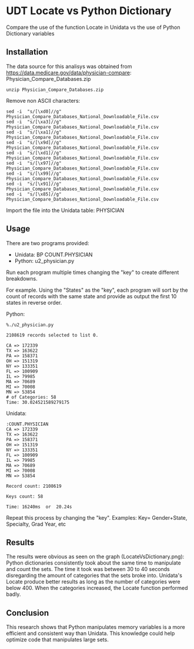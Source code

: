 # UDT Locate vs Python Dictionary

Compare the use of the function Locate in Unidata vs the use of Python Dictionary variables


## Installation

The data source for this analisys was obtained from https://data.medicare.gov/data/physician-compare:
Physician_Compare_Databases.zip

```
unzip Physician_Compare_Databases.zip
```

Remove non ASCII characters:
```
sed -i  "s/[\xd0]//g" Physician_Compare_Databases_National_Downloadable_File.csv
sed -i  "s/[\xa3]//g" Physician_Compare_Databases_National_Downloadable_File.csv
sed -i  "s/[\xa1]//g" Physician_Compare_Databases_National_Downloadable_File.csv
sed -i  "s/[\x9d]//g" Physician_Compare_Databases_National_Downloadable_File.csv
sed -i  "s/[\xd1]//g" Physician_Compare_Databases_National_Downloadable_File.csv
sed -i  "s/[\x97]//g" Physician_Compare_Databases_National_Downloadable_File.csv
sed -i  "s/[\x99]//g" Physician_Compare_Databases_National_Downloadable_File.csv
sed -i  "s/[\x91]//g" Physician_Compare_Databases_National_Downloadable_File.csv
sed -i  "s/[\x85]//g" Physician_Compare_Databases_National_Downloadable_File.csv
```

Import the file into the Unidata table: PHYSICIAN

## Usage

There are two programs provided:

* Unidata:  BP COUNT.PHYSICIAN
* Python:  u2_physician.py

Run each program multiple times changing the "key" to create different breakdowns.

For example. Using the "States" as the "key", each program will sort by the count of records with the same state and provide as output the first 10 states in reverse order.

Python:
```
%./u2_physician.py

2108619 records selected to list 0.

CA => 172339
TX => 163622
PA => 158371
OH => 151319
NY => 133351
FL => 100909
IL => 79985
MA => 70689
MI => 70008
MN => 53854
# of Categories: 58
Time: 30.024521589279175
```

Unidata:
```
:COUNT.PHYSICIAN
CA => 172339
TX => 163622
PA => 158371
OH => 151319
NY => 133351
FL => 100909
IL => 79985
MA => 70689
MI => 70008
MN => 53854

Record count: 2108619

Keys count: 58

Time: 16240ms  or  20.24s

```

Repeat this process by changing the "key". Examples: Key= Gender+State, Specialty, Grad Year, etc

## Results

The results were obvious as seen on the graph (LocateVsDictionary.png):
Python dictionaries consistently took about the same time to manipulate and count the sets. The time it took was between 30 to 40 seconds disregarding the amount of categories that the sets broke into.
Unidata's Locate produce better results as long as the number of categories were below 400. When the categories increased, the Locate function performed badly.

## Conclusion

This research shows that Python manipulates memory variables is a more efficient and consistent way than Unidata. This knowledge could help optimize code that manipulates large sets.
